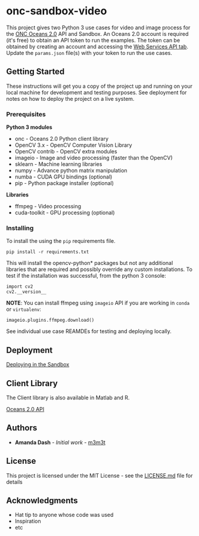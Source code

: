 # onc-sandbox-video
This project gives two Python 3 use cases for video and image process for the [ONC Oceans 2.0](https://data.oceannetworks.ca) API and Sandbox.  An Oceans 2.0 account is required (it's free) to obtain an API token to run the examples.  The token can be obtained by creating an account and accessing the [Web Services API tab](https://data.oceannetworks.ca/Profile).  Update the `params.json` file(s) with your token to run the use cases.

## Getting Started

These instructions will get you a copy of the project up and running on your local machine for development and testing purposes. See deployment for notes on how to deploy the project on a live system.

### Prerequisites

__Python 3 modules__
* onc               - Oceans 2.0 Python client library
* OpenCV 3.x        - OpenCV Computer Vision Library          
* OpenCV contrib    - OpenCV extra modules
* imageio           - Image and video processing (faster than the OpenCV)
* sklearn           - Machine learning libraries
* numpy             - Advance python matrix manipulation
* numba             - CUDA GPU bindings (optional)
* pip               - Python package installer (optional)

__Libraries__
* ffmpeg            - Video processing
* cuda-toolkit      - GPU processing (optional)

### Installing

To install the using the `pip` requirements file.  

```
pip install -r requirements.txt
```

This will install the opencv-python* packages but not any additional libraries that are required and possibly override any custom installations.  To test if the installation was successful, from the python 3 console:

```
import cv2
cv2.__version__
```

**NOTE**: You can install ffmpeg using `imageio` API if you are working in `conda` or `virtualenv`:
```
imageio.plugins.ffmpeg.download()
```

See individual use case REAMDEs for testing and deploying locally.

## Deployment

[Deploying in the Sandbox](https://drive.google.com/open?id=1eVfsFQbJX2QYvnP3pKdwGbRFLl6aowwX)

## Client Library

The Client library is also available in Matlab and R.

[Oceans 2.0 API](https://wiki.oceannetworks.ca/display/O2A/Oceans+2.0+API+Home)

## Authors

* **Amanda Dash** - *Initial work* - [m3m3t](https://github.com/m3m3t)

## License

This project is licensed under the MIT License - see the [LICENSE.md](LICENSE.md) file for details

## Acknowledgments

* Hat tip to anyone whose code was used
* Inspiration
* etc
